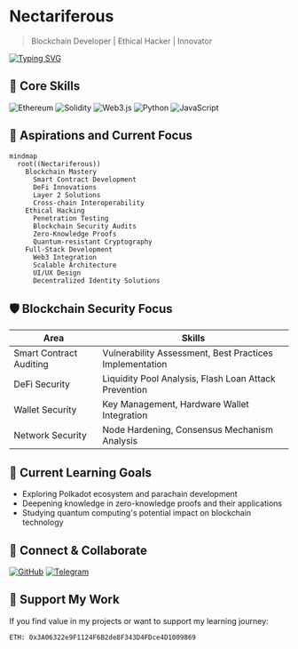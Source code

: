 # Nectariferous

> Blockchain Developer | Ethical Hacker | Innovator

[![Typing SVG](https://readme-typing-svg.herokuapp.com?font=Fira+Code&pause=1000&color=00F7C3&center=true&vCenter=true&width=435&lines=Exploring+the+Blockchain+Frontier;Securing+the+Digital+Realm;Innovating+for+the+Future)](https://git.io/typing-svg)

## 🧬 Core Skills

![Ethereum](https://img.shields.io/badge/Ethereum-3C3C3D?style=for-the-badge&logo=Ethereum&logoColor=white)
![Solidity](https://img.shields.io/badge/Solidity-%23363636.svg?style=for-the-badge&logo=solidity&logoColor=white)
![Web3.js](https://img.shields.io/badge/web3.js-F16822?style=for-the-badge&logo=web3.js&logoColor=white)
![Python](https://img.shields.io/badge/python-3670A0?style=for-the-badge&logo=python&logoColor=ffdd54)
![JavaScript](https://img.shields.io/badge/javascript-%23323330.svg?style=for-the-badge&logo=javascript&logoColor=%23F7DF1E)

## 🌠 Aspirations and Current Focus

```mermaid
mindmap
  root((Nectariferous))
    Blockchain Mastery
      Smart Contract Development
      DeFi Innovations
      Layer 2 Solutions
      Cross-chain Interoperability
    Ethical Hacking
      Penetration Testing
      Blockchain Security Audits
      Zero-Knowledge Proofs
      Quantum-resistant Cryptography
    Full-Stack Development
      Web3 Integration
      Scalable Architecture
      UI/UX Design
      Decentralized Identity Solutions
```

## 🛡️ Blockchain Security Focus
| Area | Skills |
|------|--------|
| Smart Contract Auditing | Vulnerability Assessment, Best Practices Implementation |
| DeFi Security | Liquidity Pool Analysis, Flash Loan Attack Prevention |
| Wallet Security | Key Management, Hardware Wallet Integration |
| Network Security | Node Hardening, Consensus Mechanism Analysis |

## 🌱 Current Learning Goals
- Exploring Polkadot ecosystem and parachain development
- Deepening knowledge in zero-knowledge proofs and their applications
- Studying quantum computing's potential impact on blockchain technology

## 🤝 Connect & Collaborate

[![GitHub](https://img.shields.io/badge/github-%23121011.svg?style=for-the-badge&logo=github&logoColor=white)](https://github.com/nectariferous)
[![Telegram](https://img.shields.io/badge/Telegram-2CA5E0?style=for-the-badge&logo=telegram&logoColor=white)](https://t.me/nectariferous)

## 💖 Support My Work

If you find value in my projects or want to support my learning journey:

```
ETH: 0x3A06322e9F1124F6B2de8F343D4FDce4D1009869
```
